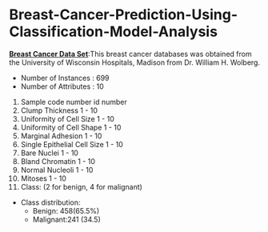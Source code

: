 # Breast-Cancer-Prediction-Using-Classification-Model-Analysis

**[Breast Cancer Data Set](https://www.cc.gatech.edu/projects/disl/VISTA/breast.html)**:This breast cancer databases was obtained from the University of Wisconsin Hospitals, Madison from Dr. William H. Wolberg.

* Number of Instances : 699
* Number of Attributes : 10

1. Sample code number id number 
2. Clump Thickness 1 - 10 
3. Uniformity of Cell Size 1 - 10 
4. Uniformity of Cell Shape 1 - 10 
5. Marginal Adhesion 1 - 10 
6. Single Epithelial Cell Size 1 - 10 
7. Bare Nuclei 1 - 10 
8. Bland Chromatin 1 - 10 
9. Normal Nucleoli 1 - 10 
10. Mitoses 1 - 10 
11. Class: (2 for benign, 4 for malignant)

* Class distribution:
  * Benign: 458(65.5%)
  * Malignant:241 (34.5)
